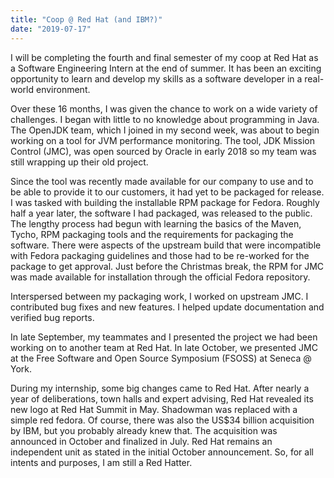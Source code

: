 ```yaml
---
title: "Coop @ Red Hat (and IBM?)"
date: "2019-07-17"
---
```


I will be completing the fourth and final semester of my coop at Red Hat as a Software Engineering Intern at the end of summer. It has been an exciting opportunity to learn and develop my skills as a software developer in a real-world environment.

Over these 16 months, I was given the chance to work on a wide variety of challenges. I began with little to no knowledge about programming in Java. The OpenJDK team, which I joined in my second week, was about to begin working on a tool for JVM performance monitoring. The tool, JDK Mission Control (JMC), was open sourced by Oracle in early 2018 so my team was still wrapping up their old project.

Since the tool was recently made available for our company to use and to be able to provide it to our customers, it had yet to be packaged for release. I was tasked with building the installable RPM package for Fedora. Roughly half a year later, the software I had packaged, was released to the public. The lengthy process had begun with learning the basics of the Maven, Tycho, RPM packaging tools and the requirements for packaging the software. There were aspects of the upstream build that were incompatible with Fedora packaging guidelines and those had to be re-worked for the package to get approval. Just before the Christmas break, the RPM for JMC was made available for installation through the official Fedora repository.

Interspersed between my packaging work, I worked on upstream JMC. I contributed bug fixes and new features. I helped update documentation and verified bug reports.

In late September, my teammates and I presented the project we had been working on to another team at Red Hat. In late October, we presented JMC at the Free Software and Open Source Symposium (FSOSS) at Seneca @ York.

During my internship, some big changes came to Red Hat. After nearly a year of deliberations, town halls and expert advising, Red Hat revealed its new logo at Red Hat Summit in May. Shadowman was replaced with a simple red fedora. Of course, there was also the US$34 billion acquisition by IBM, but you probably already knew that. The acquisition was announced in October and finalized in July. Red Hat remains an independent unit as stated in the initial October announcement. So, for all intents and purposes, I am still a Red Hatter.

